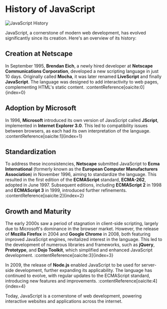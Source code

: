 # History of JavaScript

![JavaScript History](https://en.wikipedia.org/static/images/icons/wikipedia.png)

JavaScript, a cornerstone of modern web development, has evolved significantly since its creation. Here's an overview of its history:

## **Creation at Netscape**

In September 1995, **Brendan Eich**, a newly hired developer at **Netscape Communications Corporation**, developed a new scripting language in just 10 days. Originally called **Mocha**, it was later renamed **LiveScript** and finally **JavaScript**. The language was designed to add interactivity to web pages, complementing HTML's static content. :contentReference[oaicite:0]{index=0}

## **Adoption by Microsoft**

In 1996, **Microsoft** introduced its own version of JavaScript called **JScript**, implemented in **Internet Explorer 3.0**. This led to compatibility issues between browsers, as each had its own interpretation of the language. :contentReference[oaicite:1]{index=1}

## **Standardization**

To address these inconsistencies, **Netscape** submitted JavaScript to **Ecma International** (formerly known as the **European Computer Manufacturers Association**) in November 1996, aiming to standardize the language. This resulted in the first edition of the **ECMAScript** standard, **ECMA-262**, adopted in June 1997. Subsequent editions, including **ECMAScript 2** in 1998 and **ECMAScript 3** in 1999, introduced further refinements. :contentReference[oaicite:2]{index=2}

## **Growth and Maturity**

The early 2000s saw a period of stagnation in client-side scripting, largely due to Microsoft's dominance in the browser market. However, the release of **Mozilla Firefox** in 2004 and **Google Chrome** in 2008, both featuring improved JavaScript engines, revitalized interest in the language. This led to the development of numerous libraries and frameworks, such as **jQuery**, **Prototype**, and **Dojo Toolkit**, which simplified and enhanced JavaScript development. :contentReference[oaicite:3]{index=3}

In 2009, the release of **Node.js** enabled JavaScript to be used for server-side development, further expanding its applicability. The language has continued to evolve, with regular updates to the ECMAScript standard, introducing new features and improvements. :contentReference[oaicite:4]{index=4}

Today, JavaScript is a cornerstone of web development, powering interactive websites and applications across the internet.
